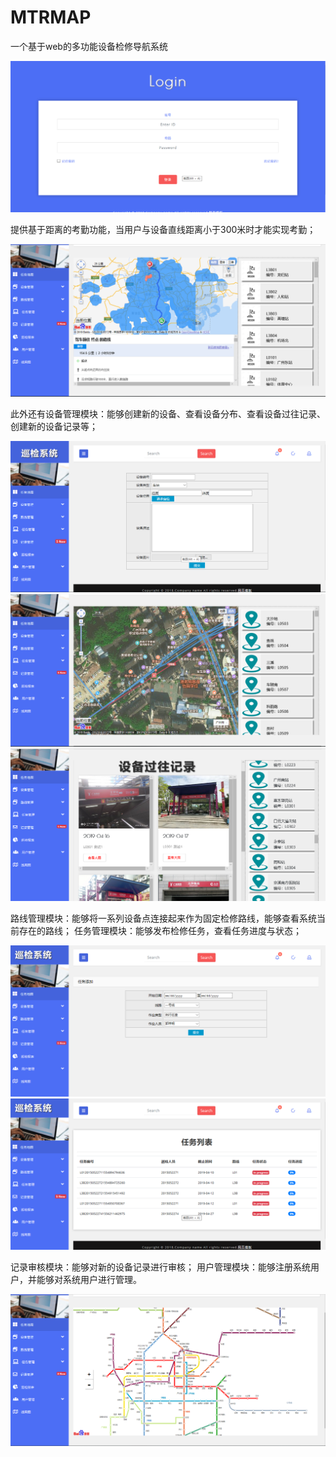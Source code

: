 # MTRMAP
一个基于web的多功能设备检修导航系统

![登录界面](https://github.com/ShanJiadong/MTRMAP/blob/master/images/1557752138(1).png)

提供基于距离的考勤功能，当用户与设备直线距离小于300米时才能实现考勤；

![任务导航界面](https://github.com/ShanJiadong/MTRMAP/blob/master/images/1557752225(1).png)

此外还有设备管理模块：能够创建新的设备、查看设备分布、查看设备过往记录、创建新的设备记录等；

![创建设备](https://github.com/ShanJiadong/MTRMAP/blob/master/images/1557752272(1).png)
![设备地图](https://github.com/ShanJiadong/MTRMAP/blob/master/images/1557752324.png)
![设备记录](https://github.com/ShanJiadong/MTRMAP/blob/master/images/1557752383(1).png)

路线管理模块：能够将一系列设备点连接起来作为固定检修路线，能够查看系统当前存在的路线；
任务管理模块：能够发布检修任务，查看任务进度与状态；

![任务发布](https://github.com/ShanJiadong/MTRMAP/blob/master/images/1557752467(1).png)
![任务列表](https://github.com/ShanJiadong/MTRMAP/blob/master/images/1557752518(1).png)

记录审核模块：能够对新的设备记录进行审核；
用户管理模块：能够注册系统用户，并能够对系统用户进行管理。

![线网图](https://github.com/ShanJiadong/MTRMAP/blob/master/images/1557752563(1).png)

